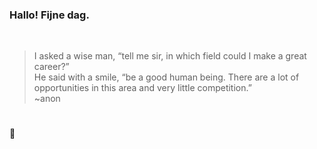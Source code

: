 
### Hallo! Fijne dag.

<BR>

> I asked a wise man, “tell me sir, in which field could I make a great career?” <BR> He said with a smile, “be a good human being. There are a lot of opportunities in this area and very little competition.” <BR> ~anon

# 
  🤙 

<!---
WildApeDev/WildApeDev is a ✨ special ✨ repository because its `README.md` (this file) appears on your GitHub profile.
You can click the Preview link to take a look at your changes.
--->



